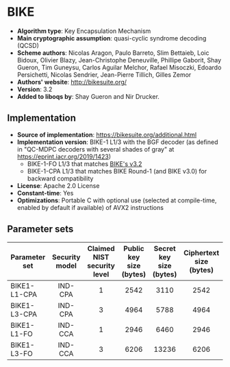 BIKE
====

- **Algorithm type**: Key Encapsulation Mechanism
- **Main cryptographic assumption**: quasi-cyclic syndrome decoding (QCSD)
- **Scheme authors**: Nicolas Aragon, Paulo Barreto, Slim Bettaieb, Loic Bidoux, Olivier Blazy, Jean-Christophe Deneuville, Phillipe Gaborit, Shay Gueron, Tim Guneysu, Carlos Aguilar Melchor, Rafael Misoczki, Edoardo Persichetti, Nicolas Sendrier, Jean-Pierre Tillich, Gilles Zemor
- **Authors' website**: http://bikesuite.org/
- **Version**: 3.2
- **Added to liboqs by**: Shay Gueron and Nir Drucker.

Implementation
--------------

- **Source of implementation**: https://bikesuite.org/additional.html
- **Implementation version**: BIKE-1 L1/3 with the BGF decoder (as defined in "QC-MDPC decoders with several shades of gray" at https://eprint.iacr.org/2019/1423) 
  - BIKE-1-FO L1/3 that matches [BIKE's v3.2](https://bikesuite.org/files/round2/spec/BIKE-Spec-2020.02.07.1.pdf)
  - BIKE-1-CPA L1/3 that matches BIKE Round-1 (and BIKE v3.0) for backward compatibility
- **License**: Apache 2.0 License
- **Constant-time**: Yes
- **Optimizations**: Portable C with optional use (selected at compile-time, enabled by default if available) of AVX2 instructions

Parameter sets
--------------

| Parameter set       | Security model | Claimed NIST security level | Public key size (bytes) | Secret key size (bytes) | Ciphertext size (bytes) | Shared secret size (bytes) |
|---------------------|:--------------:|:---------------------------:|:-----------------------:|:-----------------------:|:-----------------------:|:--------------------------:|
| BIKE1-L1-CPA        |     IND-CPA    |              1              |           2542          |          3110          |           2542          |             32             |
| BIKE1-L3-CPA        |     IND-CPA    |              3              |           4964          |          5788          |           4964          |             32             |
| BIKE1-L1-FO         |     IND-CCA    |              1              |           2946          |          6460          |           2946          |             32             |
| BIKE1-L3-FO         |     IND-CCA    |              3              |           6206          |         13236          |           6206          |             32             |
